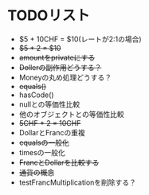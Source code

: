 # TODOリスト

* $5 + 10CHF = $10(レートが2:1の場合)
* ~~$5 * 2 = $10~~
* ~~amountをprivateにする~~
* ~~Dollerの副作用どうする？~~
* Moneyの丸め処理どうする？
* ~~equals()~~
* hasCode()
* nullとの等価性比較
* 他のオブジェクトとの等価性比較
* ~~5CHF * 2 = 10CHF~~
* DollarとFrancの重複
* ~~equalsの一般化~~
* timesの一般化
* ~~FrancとDollarを比較する~~
* ~~通貨の概念~~
* testFrancMultiplicationを削除する？